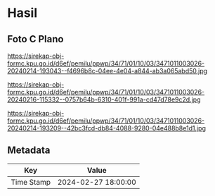 # Hasil

## Foto C Plano

https://sirekap-obj-formc.kpu.go.id/d6ef/pemilu/ppwp/34/71/01/10/03/3471011003026-20240214-193043--f4696b8c-04ee-4e04-a844-ab3a065abd50.jpg

https://sirekap-obj-formc.kpu.go.id/d6ef/pemilu/ppwp/34/71/01/10/03/3471011003026-20240216-115332--0757b64b-6310-401f-991a-cd47d78e9c2d.jpg

https://sirekap-obj-formc.kpu.go.id/d6ef/pemilu/ppwp/34/71/01/10/03/3471011003026-20240214-193209--42bc3fcd-db84-4088-9280-04e488b8e1d1.jpg


## Metadata

| Key        | Value               |
| ---------- | ------------------- |
| Time Stamp | 2024-02-27 18:00:00 |



